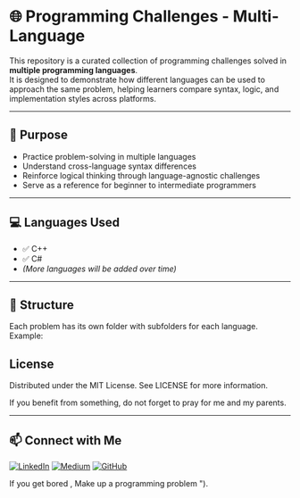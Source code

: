 # 🌐 Programming Challenges - Multi-Language

This repository is a curated collection of programming challenges solved in **multiple programming languages**.  
It is designed to demonstrate how different languages can be used to approach the same problem, helping learners compare syntax, logic, and implementation styles across platforms.

---

## 🎯 Purpose

- Practice problem-solving in multiple languages  
- Understand cross-language syntax differences  
- Reinforce logical thinking through language-agnostic challenges  
- Serve as a reference for beginner to intermediate programmers

---

## 💻 Languages Used

- ✅ C++
- ✅ C#
- *(More languages will be added over time)*

---

## 🧩 Structure

Each problem has its own folder with subfolders for each language.  
Example:


## License
Distributed under the MIT License. See LICENSE for more information.

If you benefit from something, do not forget to pray for me and my parents.

---

## 📫 Connect with Me
[![LinkedIn](https://img.shields.io/badge/-LinkedIn-0A66C2?logo=linkedin&logoColor=white)](https://www.linkedin.com/in/abdelwahab-shandy/)
[![Medium](https://img.shields.io/badge/-Medium-00AB6C?logo=medium&logoColor=white)](https://medium.com/@abdelwahabshandy)
[![GitHub](https://img.shields.io/badge/-GitHub-181717?logo=github&logoColor=white)](https://github.com/abdelwahab-shandy)

If you get bored , Make up a programming problem ").
